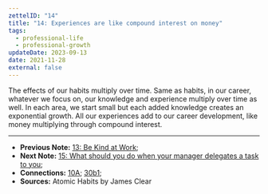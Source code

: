 ```yaml
---
zettelID: "14"
title: "14: Experiences are like compound interest on money"
tags:
  - professional-life
  - professional-growth
updateDate: 2023-09-13
date: 2021-11-28
external: false
---
```


The effects of our habits multiply over time. Same as habits, in our career, whatever we focus on, our knowledge and experience multiply over time as well. In each area, we start small but each added knowledge creates an exponential growth. All our experiences add to our career development, like money multiplying through compound interest.

---

- **Previous Note:** [13: Be Kind at Work](/notes/13/);
- **Next Note:** [15: What should you do when your manager delegates a task to you](/notes/15/);
- **Connections:** [10A](/notes/10a/); [30b1](/notes/30b1/);
- **Sources:** Atomic Habits by James Clear
